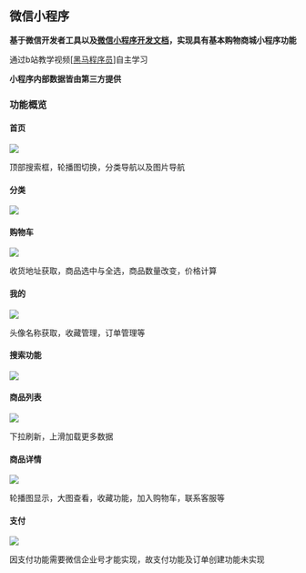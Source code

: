 ## 微信小程序

**基于微信开发者工具以及[微信小程序开发文档](https://developers.weixin.qq.com/miniprogram/dev/framework/)，实现具有基本购物商城小程序功能**

通过b站教学视频[[黑马程序员](https://www.bilibili.com/video/BV1nE41117BQ)]自主学习

**小程序内部数据皆由第三方提供**

### 功能概览

#### 首页

 ![](https://wx1.sbimg.cn/2020/07/01/2WRa7.png)

顶部搜索框，轮播图切换，分类导航以及图片导航

#### 分类

 ![](https://wx2.sbimg.cn/2020/07/01/2Wcf6.png)

#### 购物车

 ![](https://wx1.sbimg.cn/2020/07/01/2WgQO.png)

收货地址获取，商品选中与全选，商品数量改变，价格计算

#### 我的

 ![](https://wx2.sbimg.cn/2020/07/01/2Wh7e.png)

头像名称获取，收藏管理，订单管理等

#### 搜索功能

 ![](https://wx1.sbimg.cn/2020/07/01/2WsSD.png)

#### 商品列表

 ![](https://wx2.sbimg.cn/2020/07/01/2WLPN.png)

下拉刷新，上滑加载更多数据

#### 商品详情

 ![](https://wx1.sbimg.cn/2020/07/01/2Wj1j.png)

轮播图显示，大图查看，收藏功能，加入购物车，联系客服等

#### 支付

 ![](https://wx2.sbimg.cn/2020/07/02/2WuEk.png)

因支付功能需要微信企业号才能实现，故支付功能及订单创建功能未实现

